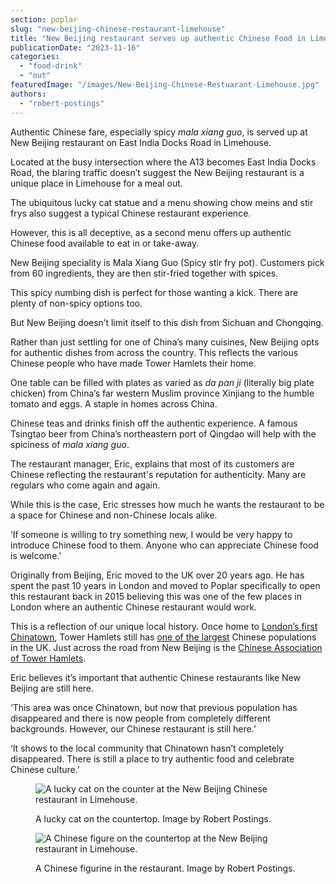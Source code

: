 ```yaml
---
section: poplar
slug: "new-beijing-chinese-restaurant-limehouse"
title: "New Beijing restaurant serves up authentic Chinese Food in Limehouse"
publicationDate: "2023-11-16"
categories: 
  - "food-drink"
  - "out"
featuredImage: "/images/New-Beijing-Chinese-Restuarant-Limehouse.jpg"
authors: 
  - "robert-postings"
---
```


Authentic Chinese fare, especially spicy _mala xiang guo_, is served up at New Beijing restaurant on East India Docks Road in Limehouse.

Located at the busy intersection where the A13 becomes East India Docks Road, the blaring traffic doesn’t suggest the New Beijing restaurant is a unique place in Limehouse for a meal out.

The ubiquitous lucky cat statue and a menu showing chow meins and stir frys also suggest a typical Chinese restaurant experience. 

However, this is all deceptive, as a second menu offers up authentic Chinese food available to eat in or take-away.

New Beijing speciality is Mala Xiang Guo (Spicy stir fry pot). Customers pick from 60 ingredients, they are then stir-fried together with spices. 

This spicy numbing dish is perfect for those wanting a kick. There are plenty of non-spicy options too.

But New Beijing doesn’t limit itself to this dish from Sichuan and Chongqing.

Rather than just settling for one of China’s many cuisines, New Beijing opts for authentic dishes from across the country. This reflects the various Chinese people who have made Tower Hamlets their home. 

One table can be filled with plates as varied as _da pan ji_ (literally big plate chicken) from China’s far western Muslim province Xinjiang to the humble tomato and eggs. A staple in homes across China.

Chinese teas and drinks finish off the authentic experience. A famous Tsingtao beer from China’s northeastern port of Qingdao will help with the spiciness of _mala xiang guo_.

The restaurant manager, Eric, explains that most of its customers are Chinese reflecting the restaurant's reputation for authenticity. Many are regulars who come again and again. 

While this is the case, Eric stresses how much he wants the restaurant to be a space for Chinese and non-Chinese locals alike.

‘If someone is willing to try something new, I would be very happy to introduce Chinese food to them. Anyone who can appreciate Chinese food is welcome.’

Originally from Beijing, Eric moved to the UK over 20 years ago. He has spent the past 10 years in London and moved to Poplar specifically to open this restaurant back in 2015 believing this was one of the few places in London where an authentic Chinese restaurant would work.

This is a reflection of our unique local history. Once home to [London’s first Chinatown](https://poplarlondon.co.uk/limehouse-chinatown-history/), Tower Hamlets still has [one of the largest](https://poplarlondon.co.uk/tower-hamlets-borough-largest-chinese-population-london/) Chinese populations in the UK. Just across the road from New Beijing is the [Chinese Association of Tower Hamlets](https://poplarlondon.co.uk/chinese-association-tower-hamlets-keeping-culture-alive/). 

Eric believes it’s important that authentic Chinese restaurants like New Beijing are still here. 

‘This area was once Chinatown, but now that previous population has disappeared and there is now people from completely different backgrounds. However, our Chinese restaurant is still here.’ 

‘It shows to the local community that Chinatown hasn’t completely disappeared. There is still a place to try authentic food and celebrate Chinese culture.’

<figure>

![A lucky cat on the counter at the New Beijing Chinese restaurant in Limehouse.](/images/Lucky-Cat-New-Beijing-Chinese-Restuarant-Limehouse-1024x683.jpg)

<figcaption>

A lucky cat on the countertop. Image by Robert Postings.

</figcaption>

</figure>

<figure>

![A Chinese figure on the countertop at the New Beijing restaurant in Limehouse.](/images/Model-New-Beijing-Restuarant-Limehouse-1024x1536.jpg)

<figcaption>

A Chinese figurine in the restaurant. Image by Robert Postings.

</figcaption>

</figure>
